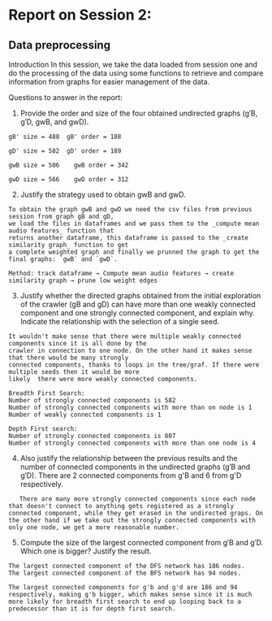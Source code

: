 # Report on Session 2: 
## Data preprocessing

Introduction
In this session, we take the data loaded from session one and do the processing of the data using some functions to retrieve and compare information from graphs for easier management of the data. 


Questions to answer in the report:

1. Provide the order and size of the four obtained undirected graphs (g′B, g′D, gwB, and gwD).

```
gB' size = 488 	gB' order = 188 

gD' size = 582 	gD' order = 189

gwB size = 506    gwB order = 342

gwD size = 566    gwD order = 312
```

2. Justify the strategy used to obtain gwB and gwD.

```
To obtain the graph gwB and gwD we need the csv files from previous session from graph gB and gD,
we load the files in dataframes and we pass them to the _compute mean audio features_ function that
returns another dataframe, this dataframe is passed to the _create similarity graph_ function to get
a complete weighted graph and finally we prunned the graph to get the final graphs: `gwB` and `gwD`.

Method: track dataframe → Compute mean audio features → create similarity graph → prune low weight edges
```

3. Justify whether the directed graphs obtained from the initial exploration of the crawler (gB and gD) can have more than one weakly connected component and one strongly connected component, and explain why. Indicate the relationship with the selection of a single seed.
```
It wouldn't make sense that there were multiple weakly connected components since it is all done by the
crawler in connection to one node. On the other hand it makes sense that there would be many strongly 
connected components, thanks to loops in the tree/graf. If there were multiple seeds then it would be more
likely  there were more weakly connected components.

Breadth First Search:
Number of strongly connected components is 582
Number of strongly connected components with more than on node is 1
Number of weakly connected components is 1

Depth First search:
Number of strongly connected components is 807
Number of strongly connected components with more than one node is 4
```

4. Also justify the relationship between the previous results and the number of connected components in the undirected graphs (g′B and g′D).
   There are 2 connected components from g'B and 6 from g'D respectively.
   
```
   There are many more strongly connected components since each node that doesn't connect to anything gets registered as a strongly connected component, while they get erased in the undirected graps. On the other hand if we take out the strongly connected components with only one node, we get a more reasonable number.
```

5. Compute the size of the largest connected component from g′B and g′D. Which one is bigger? Justify the result.

```
The largest connected component of the DFS network has 186 nodes.
The largest connected component of the BFS network has 94 nodes.

The largest connected components for g'b and g'd are 186 and 94 respectively, making g'b bigger, which makes sense since it is much more likely for breadth first search to end up looping back to a predecessor than it is for depth first search.
```



